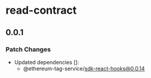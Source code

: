 # read-contract

## 0.0.1

### Patch Changes

- Updated dependencies []:
  - @ethereum-tag-service/sdk-react-hooks@0.0.14
